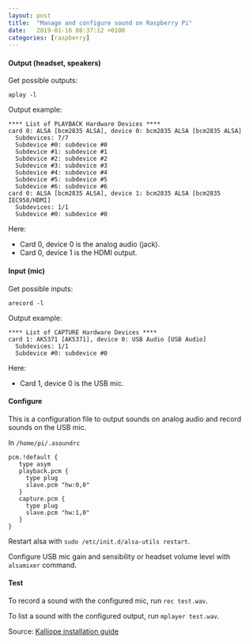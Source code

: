 ```yaml
---
layout: post
title:  "Manage and configure sound on Raspberry Pi"
date:   2019-01-16 08:37:12 +0100
categories: [raspberry]
---
```

#### Output (headset, speakers)
Get possible outputs:
```
aplay -l
```

Output example:
```
**** List of PLAYBACK Hardware Devices ****
card 0: ALSA [bcm2835 ALSA], device 0: bcm2835 ALSA [bcm2835 ALSA]
  Subdevices: 7/7
  Subdevice #0: subdevice #0
  Subdevice #1: subdevice #1
  Subdevice #2: subdevice #2
  Subdevice #3: subdevice #3
  Subdevice #4: subdevice #4
  Subdevice #5: subdevice #5
  Subdevice #6: subdevice #6
card 0: ALSA [bcm2835 ALSA], device 1: bcm2835 ALSA [bcm2835 IEC958/HDMI]
  Subdevices: 1/1
  Subdevice #0: subdevice #0
```

Here:
* Card 0, device 0 is the analog audio (jack).
* Card 0, device 1 is the HDMI output.

#### Input (mic)
Get possible inputs:
```
arecord -l
```

Output example:
```
**** List of CAPTURE Hardware Devices ****
card 1: AK5371 [AK5371], device 0: USB Audio [USB Audio]
  Subdevices: 1/1
  Subdevice #0: subdevice #0
```

Here:
* Card 1, device 0 is the USB mic.


#### Configure
This is a configuration file to output sounds on analog audio and record sounds on the USB mic.

In `/home/pi/.asoundrc`
```
pcm.!default {
   type asym
   playback.pcm {
     type plug
     slave.pcm "hw:0,0"
   }
   capture.pcm {
     type plug
     slave.pcm "hw:1,0"
   }
}
```
Restart alsa with `sudo /etc/init.d/alsa-utils restart`.

Configure USB mic gain and sensibility or headset volume level with `alsamixer` command.

#### Test
To record a sound with the configured mic, run `rec test.wav`.

To list a sound with the configured output, run `mplayer test.wav`.

Source: [Kalliope installation guide](https://kalliope-project.github.io/kalliope/installation/raspbian/)